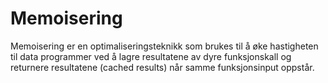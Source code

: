 # Memoisering
Memoisering er en optimaliseringsteknikk som brukes til å øke hastigheten til data
programmer ved å lagre resultatene av dyre funksjonskall og returnere resultatene
(cached results) når samme funksjonsinput oppstår. 